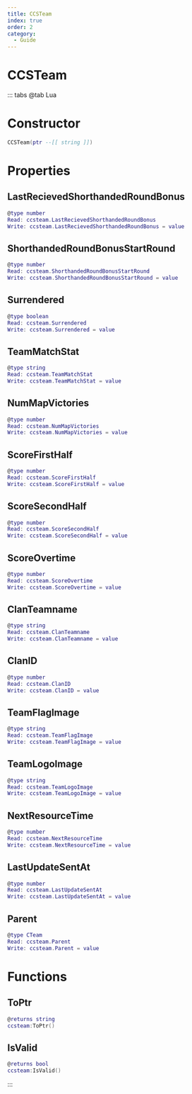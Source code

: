 ```yaml
---
title: CCSTeam
index: true
order: 2
category:
  - Guide
---
```


# CCSTeam

::: tabs
@tab Lua
# Constructor
```lua
CCSTeam(ptr --[[ string ]])
```
# Properties
## LastRecievedShorthandedRoundBonus 
```lua
@type number
Read: ccsteam.LastRecievedShorthandedRoundBonus
Write: ccsteam.LastRecievedShorthandedRoundBonus = value
```
## ShorthandedRoundBonusStartRound 
```lua
@type number
Read: ccsteam.ShorthandedRoundBonusStartRound
Write: ccsteam.ShorthandedRoundBonusStartRound = value
```
## Surrendered 
```lua
@type boolean
Read: ccsteam.Surrendered
Write: ccsteam.Surrendered = value
```
## TeamMatchStat 
```lua
@type string
Read: ccsteam.TeamMatchStat
Write: ccsteam.TeamMatchStat = value
```
## NumMapVictories 
```lua
@type number
Read: ccsteam.NumMapVictories
Write: ccsteam.NumMapVictories = value
```
## ScoreFirstHalf 
```lua
@type number
Read: ccsteam.ScoreFirstHalf
Write: ccsteam.ScoreFirstHalf = value
```
## ScoreSecondHalf 
```lua
@type number
Read: ccsteam.ScoreSecondHalf
Write: ccsteam.ScoreSecondHalf = value
```
## ScoreOvertime 
```lua
@type number
Read: ccsteam.ScoreOvertime
Write: ccsteam.ScoreOvertime = value
```
## ClanTeamname 
```lua
@type string
Read: ccsteam.ClanTeamname
Write: ccsteam.ClanTeamname = value
```
## ClanID 
```lua
@type number
Read: ccsteam.ClanID
Write: ccsteam.ClanID = value
```
## TeamFlagImage 
```lua
@type string
Read: ccsteam.TeamFlagImage
Write: ccsteam.TeamFlagImage = value
```
## TeamLogoImage 
```lua
@type string
Read: ccsteam.TeamLogoImage
Write: ccsteam.TeamLogoImage = value
```
## NextResourceTime 
```lua
@type number
Read: ccsteam.NextResourceTime
Write: ccsteam.NextResourceTime = value
```
## LastUpdateSentAt 
```lua
@type number
Read: ccsteam.LastUpdateSentAt
Write: ccsteam.LastUpdateSentAt = value
```
## Parent 
```lua
@type CTeam
Read: ccsteam.Parent
Write: ccsteam.Parent = value
```
# Functions
## ToPtr
```lua
@returns string
ccsteam:ToPtr()
```
## IsValid
```lua
@returns bool
ccsteam:IsValid()
```

:::